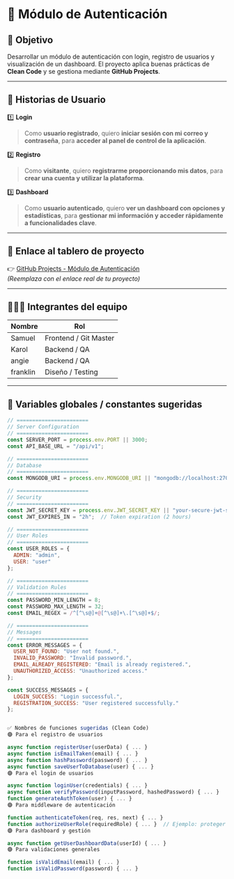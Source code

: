 # 🔐 Módulo de Autenticación

## 🎯 Objetivo
Desarrollar un módulo de autenticación con login, registro de usuarios y visualización de un dashboard. El proyecto aplica buenas prácticas de **Clean Code** y se gestiona mediante **GitHub Projects**.

---

## 🧩 Historias de Usuario

1️⃣ **Login**
> Como **usuario registrado**, quiero **iniciar sesión con mi correo y contraseña**, para **acceder al panel de control de la aplicación**.

2️⃣ **Registro**
> Como **visitante**, quiero **registrarme proporcionando mis datos**, para **crear una cuenta y utilizar la plataforma**.

3️⃣ **Dashboard**
> Como **usuario autenticado**, quiero **ver un dashboard con opciones y estadísticas**, para **gestionar mi información y acceder rápidamente a funcionalidades clave**.

---

## 🚀 Enlace al tablero de proyecto
👉 [GitHub Projects - Módulo de Autenticación](https://github.com/usuario/repositorio/projects/1)  
*(Reemplaza con el enlace real de tu proyecto)*

---

## 🧑‍🤝‍🧑 Integrantes del equipo

| Nombre      | Rol                 |
|-------------|---------------------|
| Samuel      | Frontend / Git Master |
| Karol       | Backend / QA          |
| angie      | Backend / QA |
| franklin   | Diseño / Testing      |

---

## 🌟 Variables globales / constantes sugeridas

```javascript
// =======================
// Server Configuration
// =======================
const SERVER_PORT = process.env.PORT || 3000;
const API_BASE_URL = "/api/v1";

// =======================
// Database
// =======================
const MONGODB_URI = process.env.MONGODB_URI || "mongodb://localhost:27017/auth_module_db";

// =======================
// Security
// =======================
const JWT_SECRET_KEY = process.env.JWT_SECRET_KEY || "your-secure-jwt-secret";
const JWT_EXPIRES_IN = "2h";  // Token expiration (2 hours)

// =======================
// User Roles
// =======================
const USER_ROLES = {
  ADMIN: "admin",
  USER: "user"
};

// =======================
// Validation Rules
// =======================
const PASSWORD_MIN_LENGTH = 8;
const PASSWORD_MAX_LENGTH = 32;
const EMAIL_REGEX = /^[^\s@]+@[^\s@]+\.[^\s@]+$/;

// =======================
// Messages
// =======================
const ERROR_MESSAGES = {
  USER_NOT_FOUND: "User not found.",
  INVALID_PASSWORD: "Invalid password.",
  EMAIL_ALREADY_REGISTERED: "Email is already registered.",
  UNAUTHORIZED_ACCESS: "Unauthorized access."
};

const SUCCESS_MESSAGES = {
  LOGIN_SUCCESS: "Login successful.",
  REGISTRATION_SUCCESS: "User registered successfully."
};


✅ Nombres de funciones sugeridas (Clean Code)
🟣 Para el registro de usuarios

async function registerUser(userData) { ... }
async function isEmailTaken(email) { ... }
async function hashPassword(password) { ... }
async function saveUserToDatabase(user) { ... }
🟣 Para el login de usuarios

async function loginUser(credentials) { ... }
async function verifyPassword(inputPassword, hashedPassword) { ... }
function generateAuthToken(user) { ... }
🟣 Para middleware de autenticación

function authenticateToken(req, res, next) { ... }
function authorizeUserRole(requiredRole) { ... }  // Ejemplo: proteger rutas de admin
🟣 Para dashboard y gestión

async function getUserDashboardData(userId) { ... }
🟣 Para validaciones generales

function isValidEmail(email) { ... }
function isValidPassword(password) { ... }
